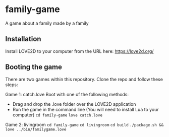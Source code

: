 # family-game
A game about a family made by a family

## Installation
Install LOVE2D to your computer from the URL here: https://love2d.org/

## Booting the game
There are two games within this repository.
Clone the repo and follow these steps:

Game 1: catch.love
Boot with one of the following methods:
* Drag and drop the .love folder over the LOVE2D application
* Run the game in the command line (You will need to install Lua to your computer)
```cd family-game```
```love catch.love```

Game 2: livingroom
```cd family-game```
```cd livingroom```
```cd build```
```./package.sh && love ../bin/familygame.love```
